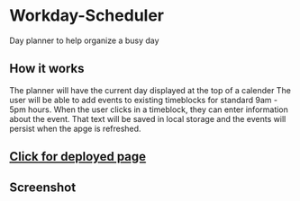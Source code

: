 # Workday-Scheduler
Day planner to help organize a busy day

## How it works
The planner will have the current day displayed at the top of a calender
The user will be able to add events to existing timeblocks for standard 9am - 5pm hours.
When the user clicks in a timeblock, they can enter information about the event.
That text will be saved in local storage and the events will persist when the apge is refreshed.

## [Click for deployed page](https://github.com/CodenameToby/Workday-Scheduler)

## Screenshot 







